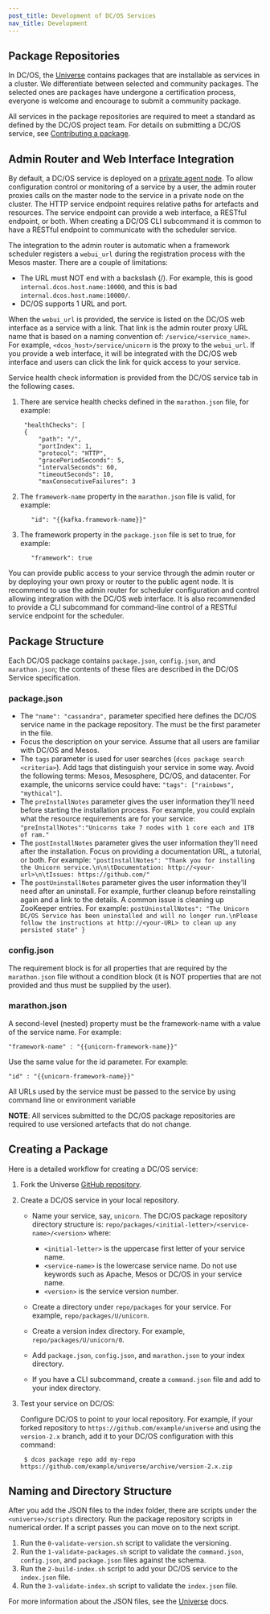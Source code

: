 ```yaml
---
post_title: Development of DC/OS Services
nav_title: Development
---
```


## <a name="universe"></a>Package Repositories

In DC/OS, the [Universe][1] contains packages that are installable as services in a cluster. We differentiate between selected and community packages. The selected ones are packages have undergone a certification process, everyone is welcome and encourage to submit a community package.

All services in the package repositories are required to meet a standard as defined by the DC/OS project team. For details on submitting a DC/OS service, see [Contributing a package][2].

## <a name="adminrouter"></a>Admin Router and Web Interface Integration

By default, a DC/OS service is deployed on a [private agent node][3]. To allow configuration control or monitoring of a service by a user, the admin router proxies calls on the master node to the service in a private node on the cluster. The HTTP service endpoint requires relative paths for artefacts and resources. The service endpoint can provide a web interface, a RESTful endpoint, or both. When creating a DC/OS CLI subcommand it is common to have a RESTful endpoint to communicate with the scheduler service.

The integration to the admin router is automatic when a framework scheduler registers a `webui_url` during the registration process with the Mesos master. There are a couple of limitations:

*   The URL must NOT end with a backslash (/). For example, this is good `internal.dcos.host.name:10000`, and this is bad `internal.dcos.host.name:10000/`.
*   DC/OS supports 1 URL and port.

When the `webui_url` is provided, the service is listed on the DC/OS web interface as a service with a link. That link is the admin router proxy URL name that is based on a naming convention of: `/service/<service_name>`. For example, `<dcos_host>/service/unicorn` is the proxy to the `webui_url`. If you provide a web interface, it will be integrated with the DC/OS web interface and users can click the link for quick access to your service.

Service health check information is provided from the DC/OS service tab in the following cases.

1. There are service health checks defined in the `marathon.json` file, for example:

        "healthChecks": [
        {
            "path": "/",
            "portIndex": 1,
            "protocol": "HTTP",
            "gracePeriodSeconds": 5,
            "intervalSeconds": 60,
            "timeoutSeconds": 10,
            "maxConsecutiveFailures": 3

2. The `framework-name` property in the `marathon.json` file is valid, for example:

          "id": "{{kafka.framework-name}}"

3. The framework property in the `package.json` file is set to true, for example:

          "framework": true

You can provide public access to your service through the admin router or by deploying your own proxy or router to the public agent node. It is recommend to use the admin router for scheduler configuration and control allowing integration with the DC/OS web interface. It is also recommended to provide a CLI subcommand for command-line control of a RESTful service endpoint for the scheduler.

## Package Structure

Each DC/OS package contains `package.json`, `config.json`, and `marathon.json`; the contents of these files are described in the DC/OS Service specification.

### package.json

- The `"name": "cassandra",` parameter specified here defines the DC/OS service name in the package repository. The must be the first parameter in the file.
- Focus the description on your service. Assume that all users are familiar with DC/OS and Mesos.
- The `tags` parameter is used for user searches (`dcos package search <criteria>`). Add tags that distinguish your service in some way. Avoid the following terms: Mesos, Mesosphere, DC/OS, and datacenter. For example, the unicorns service could have: `"tags": ["rainbows", "mythical"]`.
- The `preInstallNotes` parameter gives the user information they'll need before starting the installation process. For example, you could explain what the resource requirements are for your service: `"preInstallNotes":"Unicorns take 7 nodes with 1 core each and 1TB of ram."`
- The `postInstallNotes` parameter gives the user information they'll need after the installation. Focus on providing a documentation URL, a tutorial, or both. For example: `"postInstallNotes": "Thank you for installing the Unicorn service.\n\n\tDocumentation: http://<your-url>\n\tIssues: https://github.com/"`
- The `postUninstallNotes` parameter gives the user information they'll need after an uninstall. For example, further cleanup before reinstalling again and a link to the details. A common issue is cleaning up ZooKeeper entries. For example: `postUninstallNotes": "The Unicorn DC/OS Service has been uninstalled and will no longer run.\nPlease follow the instructions at http://<your-URL> to clean up any persisted state" }`

### config.json

The requirement block is for all properties that are required by the `marathon.json` file without a condition block (it is NOT properties that are not provided and thus must be supplied by the user).

### marathon.json

A second-level (nested) property must be the framework-name with a value of the service name. For example:

    "framework-name" : "{{unicorn-framework-name}}"

Use the same value for the id parameter. For example:

    "id" : "{{unicorn-framework-name}}"

All URLs used by the service must be passed to the service by using command line or environment variable

**NOTE**: All services submitted to the DC/OS package repositories are required to use versioned artefacts that do not change.

## Creating a Package

Here is a detailed  workflow for creating a DC/OS service:

1. Fork the Universe [GitHub repository][4].

1. Create a DC/OS service in your local repository.

    * Name your service, say, `unicorn`. The DC/OS package repository directory structure is: `repo/packages/<initial-letter>/<service-name>/<version>` where:
      *   `<initial-letter>` is the uppercase first letter of your service name.
      *   `<service-name>` is the lowercase service name. Do not use keywords such as Apache, Mesos or DC/OS in your service name.
      *   `<version>` is the service version number.

    * Create a directory under `repo/packages` for your service. For example, `repo/packages/U/unicorn`.

    * Create a version index directory. For example, `repo/packages/U/unicorn/0`.

    * Add `package.json`, `config.json`, and `marathon.json` to your index directory.

    * If you have a CLI subcommand, create a `command.json` file and add to your index directory.

1. Test your service on DC/OS:

    Configure DC/OS to point to your local repository. For example, if your forked repository to `https://github.com/example/universe` and using the `version-2.x` branch, add it to your DC/OS configuration with this command:

        $ dcos package repo add my-repo https://github.com/example/universe/archive/version-2.x.zip

## Naming and Directory Structure

After you add the JSON files to the index folder, there are scripts under the `<universe>/scripts` directory. Run the package repository scripts in numerical order. If a script passes you can move on to the next script.

1. Run the `0-validate-version.sh` script to validate the versioning.
1. Run the `1-validate-packages.sh` script to validate the `command.json`, `config.json`, and `package.json` files against the schema.
1. Run the `2-build-index.sh` script to add your DC/OS service to the `index.json` file.
1. Run the `3-validate-index.sh` script to validate the `index.json` file.

For more information about the JSON files, see the [Universe][1] docs.


 [1]: http://mesosphere.github.io/universe/
 [2]: http://mesosphere.github.io/universe/#contributing-a-package
 [3]: /docs/1.7/overview/security/
 [4]: https://github.com/mesosphere/universe
